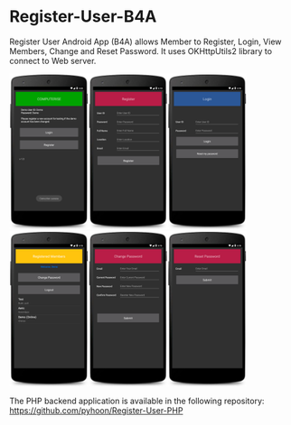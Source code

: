 # Register-User-B4A
Register User Android App (B4A) allows Member to Register, Login, View Members, Change and Reset Password. It uses OKHttpUtils2 library to connect to Web server.

<img src="https://github.com/pyhoon/Register-User-B4A/blob/master/APK/Demo1.png" width="140" /><img src="https://github.com/pyhoon/Register-User-B4A/blob/master/APK/Demo2.png" width="140" /><img src="https://github.com/pyhoon/Register-User-B4A/blob/master/APK/Demo3.png" width="140" /><img src="https://github.com/pyhoon/Register-User-B4A/blob/master/APK/Demo5.png" width="140" /><img src="https://github.com/pyhoon/Register-User-B4A/blob/master/APK/Demo6.png" width="140" /><img src="https://github.com/pyhoon/Register-User-B4A/blob/master/APK/Demo4.png" width="140" />

The PHP backend application is available in the following repository:
https://github.com/pyhoon/Register-User-PHP
